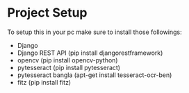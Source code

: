 # Project Setup

To setup this in your pc make sure to install those followings:

- Django
- Django REST API (pip install djangorestframework)
- opencv (pip install opencv-python)
- pytesseract (pip install pytesseract)
- pytesseract bangla (apt-get install tesseract-ocr-ben)
- fitz (pip install fitz)
